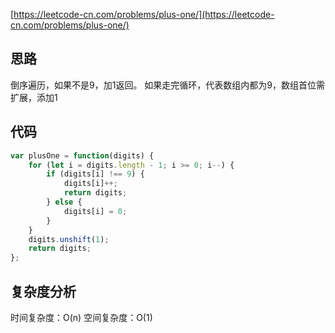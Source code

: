 
[https://leetcode-cn.com/problems/plus-one/](https://leetcode-cn.com/problems/plus-one/)

## 思路
倒序遍历，如果不是9，加1返回。
如果走完循环，代表数组内都为9，数组首位需扩展，添加1


## 代码
```js
var plusOne = function(digits) {
    for (let i = digits.length - 1; i >= 0; i--) {
        if (digits[i] !== 9) {
            digits[i]++;
            return digits;
        } else {
            digits[i] = 0;
        }
    }
    digits.unshift(1);
    return digits;
};
```

## 复杂度分析
时间复杂度：O(n)
空间复杂度：O(1)
